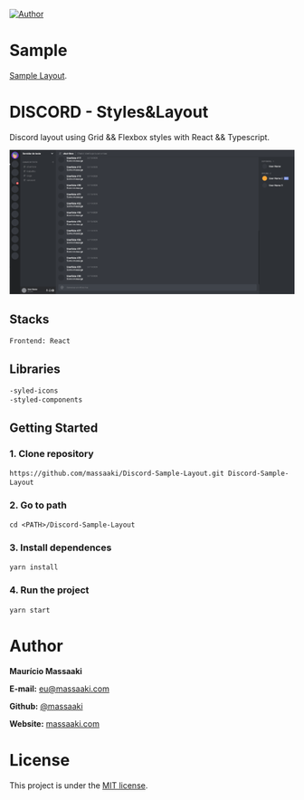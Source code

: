 [![Author](https://img.shields.io/badge/Author-massaaki-blue)](https://github.com/massaaki/)

# Sample
[Sample Layout](http://discord-sample-layout.netlify.app/).

# DISCORD - Styles&Layout
Discord layout using Grid && Flexbox styles with React && Typescript.


![discord sample layout](https://github.com/massaaki/Discord-Sample-Layout/blob/master/projectScreens/screen01.png)

## Stacks
```
Frontend: React
```
## Libraries
```
-syled-icons
-styled-components
```

## Getting Started
### 1. Clone repository
```
https://github.com/massaaki/Discord-Sample-Layout.git Discord-Sample-Layout
```
### 2. Go to path
```
cd <PATH>/Discord-Sample-Layout
```
### 3. Install dependences
```
yarn install
```

### 4. Run the project
```
yarn start
```


# Author
**Maurício Massaaki**

**E-mail:** eu@massaaki.com

**Github:**  [@massaaki](https://github.com/massaaki)

**Website:**  [massaaki.com](https://massaaki.com)

# License
This project is under the [MIT license](https://opensource.org/licenses/MIT).

